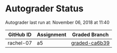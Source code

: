 # Autograder Status
Autograder last run at: November 06, 2018 at 11:40

| GitHub ID | Assignment | Graded Branch |
|-----------|------------|---------------|
| rachel-07 | a5 | [graded-ca6b39](https://github.com/Fall2018COMP401-001/a5-rachel-07/tree/graded-ca6b39) | 

